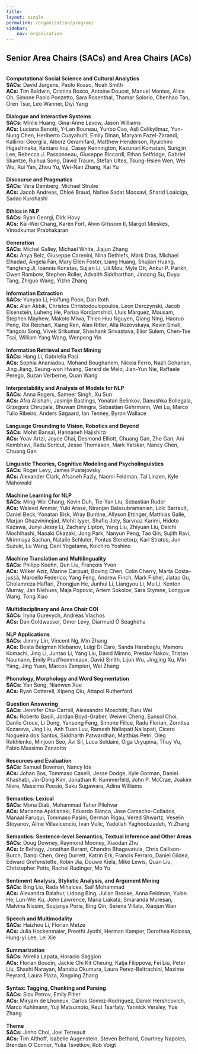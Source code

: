 ```yaml
---
title: 
layout: single
permalink: /organization/program/
sidebar: 
    nav: organization 
---
```


<h2>Senior Area Chairs (SACs) and Area Chairs (ACs)</h2>
<br/>
<b>Computational Social Science and Cultural Analytics </b><br/>
<b>SACs:</b> David Jurgens, Paolo Rosso, Noah Smith<br/>
<b>ACs:</b> Tim Baldwin, Cristina Bosco, Antoine Doucet, Manuel Montes, Alice Oh, Simone Paolo Ponzetto, Sara Rosenthal, Thamar Solorio, Chenhao Tan, Oren Tsur, Leo Wanner, Diyi Yang<br/>
<br/>
<b>Dialogue and Interactive Systems</b><br/>
<b>SACs:</b> Minlie Huang, Gina-Anne Levow, Jason Williams<br/>
<b>ACs:</b> Luciana Benotti, Y-Lan Boureau, Yunbo Cao, Asli Celikyilmaz, Yun-Nung Chen, Heriberto Cuayahuitl, Emily Dinan, Maryam Fazel-Zarandi, Kallirroi Georgila, Alborz Geramifard, Matthew Henderson, Ryuichiro Higashinaka, Kentaro Inui, Casey Kennington, Kazunori Komatani, Sungjin Lee, Rebecca J. Passonneau, Giuseppe Riccardi, Ethan Selfridge, Gabriel Skantze, Ruihua Song, David Traum, Stefan Ultes, Tsung-Hsien Wen, Wei Wu, Rui Yan, Zhou Yu, Wei-Nan Zhang, Kai Yu<br/>
<br/>
<b>Discourse and Pragmatics</b><br/>
<b>SACs:</b> Vera Demberg, Michael Strube<br/>
<b>ACs:</b> Jacob Andreas, Chloé Braud, Nafise Sadat Moosavi, Sharid Loaiciga, Sadao Kurohashi<br/>
<br/>
<b>Ethics in NLP</b><br/>
<b>SACs:</b> Ryan Georgi, Dirk Hovy<br/>
<b>ACs:</b> Kai-Wei Chang, Karën Fort, Alvin Grissom II, Margot Mieskes, Vinodkumar Prabhakaran<br/>
<br/>
<b>Generation</b><br/>
<b>SACs:</b> Michel Galley, Michael White, Jiajun Zhang<br/>
<b>ACs:</b> Anya Belz, Giuseppe Carenini, Nina Dethlefs, Mark Dras, Michael Elhadad, Angela Fan, Mary Ellen Foster, Liang Huang, Shujian Huang, Yangfeng Ji, Ioannis Konstas, Sujian Li, Lili Mou, Myle Ott, Ankur P. Parikh, Owen Rambow, Stephen Roller, Advaith Siddharthan, Jinsong Su, Duyu Tang, Zhiguo Wang, Yizhe Zhang <br/>
<br/>
<b>Information Extraction</b><br/>
<b>SACs:</b> Yunyao Li, Hoifung Poon, Dan Roth<br/>
<b>ACs:</b> Alan Akbik, Christos Christodoulopoulos, Leon Derczynski, Jacob Eisenstein, Luheng He, Parisa Kordjamshidi, Lluís Màrquez, Mausam, Stephen Mayhew, Makoto Miwa, Thien Huu Nguyen, Qiang Ning, Haoruo Peng, Roi Reichart, Xiang Ren, Alan Ritter, Alla Rozovskaya, Kevin Small, Yangqiu Song, Vivek Srikumar, Shashank Srivastava, Elior Sulem, Chen-Tse Tsai, William Yang Wang, Wenpeng Yin<br/>
<br/>
<b>Information Retrieval and Text Mining</b><br/>
<b>SACs:</b> Hang Li, Gabriella Pasi<br/>
<b>ACs:</b> Sophia Ananiadou, Mohand Boughanem, Nicola Ferro, Nazli Goharian, Jing Jiang, Seung-won Hwang, Gerard de Melo, Jian-Yun Nie, Raffaele Perego, Suzan Verberne, Quan Wang<br/>
<br/>
<b>Interpretability and Analysis of Models for NLP</b><br/>
<b>SACs:</b> Anna Rogers, Sameer Singh, Xu Sun<br/>
<b>ACs:</b> Afra Alishahi, Jasmijn Bastings, Yonatan Belinkov, Danushka Bollegala, Grzegorz Chrupala, Bhuwan Dhingra, Sebastian Gehrmann, Wei Lu, Marco Tulio Ribeiro, Anders Søgaard, Ian Tenney, Byron Wallace<br/>
<br/>
<b>Language Grounding to Vision, Robotics and Beyond</b><br/>
<b>SACs:</b> Mohit Bansal, Hannaneh Hajishirzi<br/>
<b>ACs:</b> Yoav Artzi, Joyce Chai, Desmond Elliott, Chuang Gan, Zhe Gan, Ani Kembhavi, Radu Soricut, Jesse Thomason, Mark Yatskar,  Nancy Chen, Chuang Gan<br/>
<br/>
<b>Linguistic Theories, Cognitive Modeling and Psycholinguistics</b><br/>
<b>SACs:</b> Roger Levy, James Pustejovsky<br/>
<b>ACs:</b> Alexander Clark, Afsaneh Fazly, Naomi Feldman, Tal Linzen, Kyle Mahowald<br/>
<br/>
<b>Machine Learning for NLP</b><br/>
<b>SACs:</b> Ming-Wei Chang, Kevin Duh, Tie-Yan Liu, Sebastian Ruder<br/>
<b>ACs:</b> Waleed Ammar, Yuki Arase, Niranjan Balasubramanian, Loïc Barrault, Daniel Beck, Yonatan Bisk, Wray Buntine, Allyson Ettinger, Matthias Gallé, Marjan Ghazvininejad, Mohit Iyyer, Shafiq Joty, Sarvnaz Karimi, Hideto Kazawa, Junyi Jessy Li, Zachary Lipton, Yang Liu, Zhiyuan Liu, Daichi Mochihashi, Naoaki Okazaki, Jong Park, Nanyun Peng, Tao Qin, Sujith Ravi, Mrinmaya Sachan, Natalie Schluter, Pontus Stenetorp, Karl Stratos, Jun Suzuki, Lu Wang, Dani Yogatama, Koichiro Yoshino<br/>
<br/>
<b>Machine Translation and Multilinguality</b><br/>
<b>SACs:</b> Philipp Koehn, Qun Liu, François Yvon<br/>
<b>ACs:</b> Wilker Aziz, Marine Carpuat, Boxing Chen, Colin Cherry, Marta Costa-jussà, Marcello Federico, Yang Feng, Andrew Finch, Mark Fishel, Jiatao Gu, Gholamreza Haffari, Zhongjun He, Junhui Li, Liangyou Li, Mu Li, Kenton Murray, Jan Niehues, Maja Popovic, Artem Sokolov, Sara Stymne, Longyue Wang, Tong Xiao<br/>
<br/>
<b>Multidisciplinary and Area Chair COI</b><br/>
<b>SACs:</b> Iryna Gurevych, Andreas Vlachos<br/>
<b>ACs:</b> Dan Goldwasser, Omer Levy, Diarmuid Ó Séaghdha<br/>
<br/>
<b>NLP Applications</b><br/>
<b>SACs:</b> Jimmy Lin, Vincent Ng, Min Zhang<br/>
<b>ACs:</b> Beata Beigman Klebanov, Luigi Di Caro, Sanda Harabagiu, Mamoru Komachi, Jing Li, Juntao Li, Yang Liu, David Mimno, Preslav Nakov, Tristan Naumann, Emily Prud'hommeaux, David Smith, Lijun Wu, Jingjing Xu, Min Yang, Jing Yuan, Marcos Zampieri, Wei Zhang <br/>
<br/>
<b>Phonology, Morphology and Word Segmentation</b><br/>
<b>SACs:</b> Yan Song, Nianwen Xue<br/>
<b>ACs:</b> Ryan Cotterell, Xipeng Qiu, Attapol Rutherford<br/>
<br/>
<b>Question Answering</b><br/>
<b>SACs:</b> Jennifer Chu-Carroll, Alessandro Moschitti, Furu Wei<br/>
<b>ACs:</b> Roberto Basili, Jordan Boyd-Graber, Weiwei Cheng, Eunsol Choi, Danilo Croce, Li Dong, Yansong Feng, Simone Filice, Radu Florian, Zornitsa Kozareva, Jing Liu, Anh Tuan Luu, Ramesh Nallapati Nallapati, Cicero Nogueira dos Santos, Siddharth Patwardhan, Matthias Petri, Oleg Rokhlenko, Minjoon Seo, Avi Sil, Luca Soldaini, Olga Uryupina, Thuy Vu, Fabio Massimo Zanzotto<br/>
<br/>
<b>Resources and Evaluation</b><br/>
<b>SACs:</b> Samuel Bowman, Nancy Ide<br/>
<b>ACs:</b> Johan Bos, Tommaso Caselli, Jesse Dodge, Kyle Gorman, Daniel Khashabi, Jin-Dong Kim, Jonathan K. Kummerfeld, John P. McCrae, Joakim Nivre, Massimo Poesio, Saku Sugawara, Adina Williams<br/>
<br/>
<b>Semantics: Lexical</b><br/>
<b>SACs:</b> Mona Diab, Mohammad Taher Pilehvar<br/>
<b>ACs:</b> Marianna Apidianaki, Eduardo Blanco, Jose Camacho-Collados, Manaal Faruqui, Tommaso Pasini, German Rigau, Vered Shwartz, Veselin Stoyanov, Aline Villavicencio, Ivan Vulic, Yadollah Yaghoobzadeh, Yi Zhang<br/>
<br/>
<b>Semantics: Sentence-level Semantics, Textual Inference and Other Areas</b><br/>
<b>SACs:</b> Doug Downey, Raymond Mooney, Xiaodan Zhu<br/>
<b>ACs:</b> Iz Beltagy, Jonathan Berant, Chandra Bhagavatula, Chris Callison-Burch, Danqi Chen, Greg Durrett, Katrin Erk, Francis Ferraro, Daniel Gildea, Edward Grefenstette, Robin Jia, Douwe Kiela, Mike Lewis, Quan Liu, Christopher Potts, Rachel Rudinger, Mo Yu<br/>
<br/>
<b>Sentiment Analysis, Stylistic Analysis, and Argument Mining</b><br/>
<b>SACs:</b> Bing Liu, Rada Mihalcea, Saif Mohammad<br/>
<b>ACs:</b> Alexandra Balahur, Lidong Bing, Julian Brooke, Anna Feldman, Yulan He, Lun-Wei Ku, John Lawrence, Maria Liakata, Smaranda Muresan, Malvina Nissim, Soujanya Poria, Bing Qin, Serena Villata, Xiaojun Wan<br/>
<br/>
<b>Speech and Multimodality</b><br/>
<b>SACs:</b> Haizhou Li, Florian Metze<br/>
<b>ACs:</b> Julia Hockenmaier, Preethi Jyothi, Herman Kamper, Dorothea Kolossa, Hung-yi Lee, Lei Xie<br/>
<br/>
<b>Summarization</b><br/>
<b>SACs:</b> Mirella Lapata, Horacio Saggion<br/>
<b>ACs:</b> Florian Boudin, Jackie Chi Kit Cheung, Katja Filippova, Fei Liu, Peter Liu, Shashi Narayan, Manabu Okumura, Laura Perez-Beltrachini, Maxime Peyrard, Laura Plaza, Xingxing Zhang<br/>
<br/>
<b>Syntax: Tagging, Chunking and Parsing</b><br/>
<b>SACs:</b> Slav Petrov, Emily Pitler<br/>
<b>ACs:</b> Miryam de Lhoneux, Carlos Gómez-Rodríguez, Daniel Hershcovich, Marco Kuhlmann, Yuji Matsumoto, Reut Tsarfaty, Yannick Versley, Yue Zhang<br/>
<br/>
<b>Theme</b><br/>
<b>SACs:</b> Jinho Choi, Joel Tetreault<br/>
<b>ACs:</b> Tim Althoff, Isabelle Augenstein, Steven Bethard, Courtney Napoles, Brendan O'Connor, Yulia Tsvetkov, Rob Voigt<br/>


